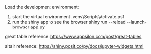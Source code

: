 Load the development environment:

1. start the virtual environment .venv\Scripts\Activate.ps1
2. run the shiny app to see the browser shiny run --reload --launch-browser app.py


great table reference: https://www.appsilon.com/post/great-tables

altair reference: https://shiny.posit.co/py/docs/jupyter-widgets.html